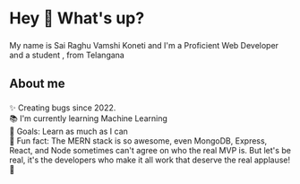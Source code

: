 <h1 align="left">Hey 👋 What's up?</h1>

###

<p align="left">My name is Sai Raghu Vamshi Koneti and I'm a Proficient Web Developer and a student , from Telangana</p>

###

<h2 align="left">About me</h2>

###

<p align="left">✨ Creating bugs since 2022.<br>📚 I'm currently learning Machine Learning<br>🎯 Goals: Learn as much as I can<br>🎲 Fun fact: The MERN stack is so awesome, even MongoDB, Express, React, and Node sometimes can't agree on who the real MVP is. But let's be real, it's the developers who make it all work that deserve the real applause! 👏</p>

###
